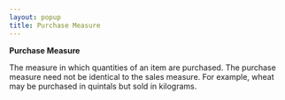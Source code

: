 ```yaml
---
layout: popup
title: Purchase Measure
---
```



**Purchase Measure**


The measure in which quantities of an item are purchased. The purchase  measure need not be identical to the sales measure. For example, wheat  may be purchased in quintals but sold in kilograms.
